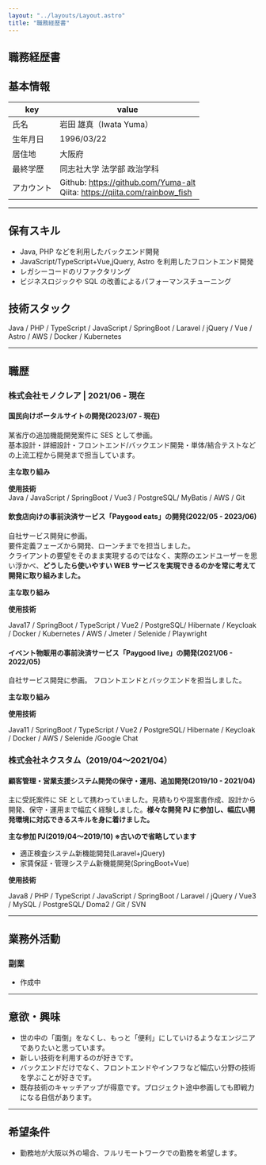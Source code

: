 ```yaml
---
layout: "../layouts/Layout.astro"
title: "職務経歴書"
---
```


<section>

# 職務経歴書

## 基本情報

| key        | value                                                                                                          |
| ---------- | -------------------------------------------------------------------------------------------------------------- |
| 氏名       | 岩田 雄真（Iwata Yuma）                                                                             |
| 生年月日   | 1996/03/22                                                                                                     |
| 居住地     | 大阪府                                                                                                         |
| 最終学歴   | 同志社大学 法学部 政治学科                                                              |
| アカウント | Github: https://github.com/Yuma-alt<br>Qiita: https://qiita.com/rainbow_fish |

---

## 保有スキル

- Java, PHP などを利用したバックエンド開発
- JavaScript/TypeScript+Vue,jQuery, Astro を利用したフロントエンド開発
- レガシーコードのリファクタリング
- ビジネスロジックや SQL の改善によるパフォーマンスチューニング

## 技術スタック

Java / PHP / TypeScript / JavaScript / SpringBoot / Laravel / jQuery / Vue / Astro / AWS / Docker / Kubernetes

</section>

---

<section>

## 職歴

### 株式会社モノクレア | 2021/06 - 現在

#### 国民向けポータルサイトの開発(2023/07 - 現在)

某省庁の追加機能開発案件に SES として参画。  
基本設計・詳細設計・フロントエンド/バックエンド開発・単体/結合テストなどの上流工程から開発まで担当しています。

**主な取り組み**

**使用技術**  
Java / JavaScript / SpringBoot / Vue3 / PostgreSQL/ MyBatis / AWS / Git

#### 飲食店向けの事前決済サービス「Paygood eats」の開発(2022/05 - 2023/06)

自社サービス開発に参画。  
要件定義フェーズから開発、ローンチまでを担当しました。  
クライアントの要望をそのまま実現するのではなく、実際のエンドユーザーを思い浮かべ、**どうしたら使いやすい WEB サービスを実現できるのかを常に考えて開発に取り組みました。**

**主な取り組み**

**使用技術**

Java17 / SpringBoot / TypeScript / Vue2 / PostgreSQL/ Hibernate / Keycloak / Docker / Kubernetes / AWS / Jmeter / Selenide / Playwright

#### イベント物販用の事前決済サービス「Paygood live」の開発(2021/06 - 2022/05)

自社サービス開発に参画。
フロントエンドとバックエンドを担当しました。

**主な取り組み**

**使用技術**

Java11 / SpringBoot / TypeScript / Vue2 / PostgreSQL/ Hibernate / Keycloak / Docker / AWS / Selenide /Google Chat

### 株式会社ネクスタム（2019/04〜2021/04）

#### 顧客管理・営業支援システム開発の保守・運用、追加開発(2019/10 - 2021/04)

主に受託案件に SE として携わっていました。見積もりや提案書作成、設計から開発、保守・運用まで幅広く経験しました。**様々な開発 PJ に参加し、幅広い開発環境に対応できるスキルを身に着けました。**

**主な参加 PJ(2019/04〜2019/10) ※古いので省略しています**

- 適正検査システム新機能開発(Laravel+jQuery)
- 家賃保証・管理システム新機能開発(SpringBoot+Vue)

**使用技術**

Java8 / PHP / TypeScript / JavaScript / SpringBoot / Laravel / jQuery / Vue3 / MySQL / PostgreSQL/ Doma2 / Git / SVN

</section>

---

<section>

## 業務外活動

### 副業

- 作成中

---

## 意欲・興味

- 世の中の「面倒」をなくし、もっと「便利」にしていけるようなエンジニアでありたいと思っています。
- 新しい技術を利用するのが好きです。
- バックエンドだけでなく、フロントエンドやインフラなど幅広い分野の技術を学ぶことが好きです。
- 既存技術のキャッチアップが得意です。プロジェクト途中参画しても即戦力になる自信があります。

---

## 希望条件

- 勤務地が大阪以外の場合、フルリモートワークでの勤務を希望します。

</section>
